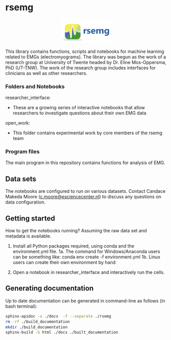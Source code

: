 # rsemg

<p align="center">
    <img style="width: 30%; height: 30%" src="https://github.com/NLeSC/rsemg/blob/main/rsemgU.png">
</p>


This library contains functions, scripts and notebooks for machine learning related to EMGs (electromyograms). The library was begun as the work of a research group at University of Twente headed by Dr. Eline Mos-Oppersma, PhD (UT-TNW). The work of the research group includes interfaces for clinicians as well as other researchers.

### Folders and Notebooks


researcher_interface:
- These are a growing series of interactive notebooks that allow researchers to investigate questions about their own EMG data

open_work:
- This folder contains experimental work by core members of the rsemg team


### Program files

The main program in this repository contains functions for analysis of EMG.


## Data sets

The notebooks are configured to run on various datasets.
Contact Candace Makeda Moore (c.moore@esciencecenter.nl) to discuss any questions on data configuration. 

## Getting started

How to get the notebooks running? Assuming the raw data set and metadata is available.

1. Install all Python packages required, using conda and the environment.yml file.
1a. The command for Windows/Anaconda users can be something like: conda env create -f environment.yml
1b. Linux users can create their own environment by hand

2. Open a notebook in researcher_interface and interactively run the cells.

## Generating documentation
Up to date documentation can be generated in command-line as follows (in bash terminal):

``` sh
sphinx-apidoc -o ./docs  -f --separate ./rsemg 
rm -rf ./build_documentation
mkdir ./build_documentation
sphinx-build -b html ./docs ./built_documentation
```